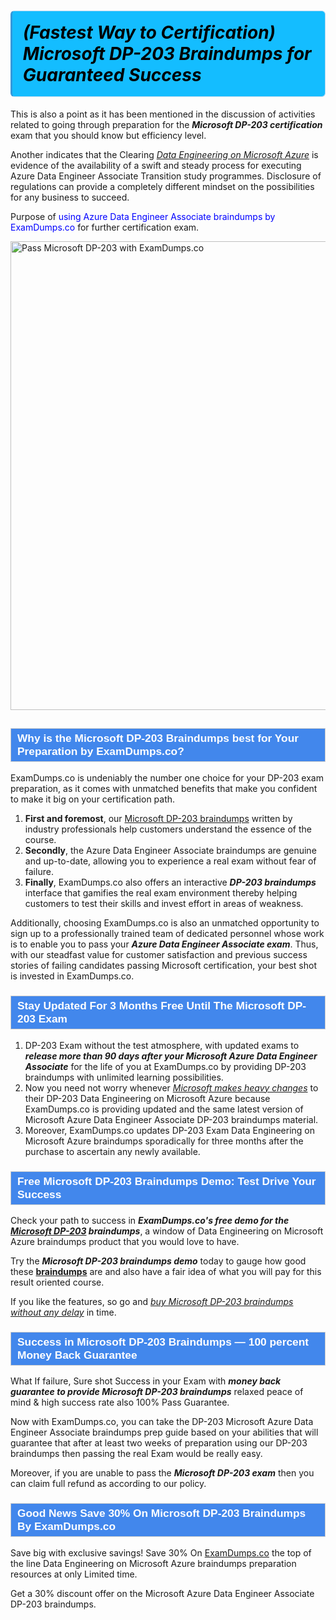 <h1><strong><span style="display: block; color: #000000; background: #14BDFF; border: 0.5px solid #AED6F1; border-left: 3px solid #3498DB; padding: .6em; border-radius: 6px;">             <em>(Fastest Way to Certification) Microsoft DP-203 Braindumps for Guaranteed Success</em>             </span></strong></h1>            <p>This is also a point as it has been mentioned in the discussion of activities related to going through preparation for the <strong><i>Microsoft DP-203 certification</i></strong> exam that you should know but efficiency level.</p>            <p>Another indicates that the Clearing <u><i>Data Engineering on Microsoft Azure</i></u> is evidence of the availability of a swift and steady process for executing Azure Data Engineer Associate Transition study programmes. Disclosure of regulations can provide a completely different mindset on the possibilities for any business to succeed.</p>            <p>Purpose of <span style="color: blue">using Azure Data Engineer Associate braindumps by ExamDumps.co</span> for further certification exam.</p>                        <p><a href="https://www.examdumps.co/"><img src="https://www.examdumps.co//images/banners/big-sale-20-percent-discount-offer-examdumps.jpg" class="postImage" alt="Pass Microsoft DP-203 with ExamDumps.co" width="750"></a></p>                        <h2 style="background: #4287ec; border: 1px solid #cccccc; padding: 5px 10px;">                <span style="color: #ffffff;"><span style="font-size: 11pt;">                    <span style="line-height: normal;">                        <span style="font-family: Calibri,sans-serif;">                            <strong>                                <span style="font-size: 13.0pt;">Why is the Microsoft DP-203 Braindumps best for Your Preparation by ExamDumps.co?</span>                            </strong>                        </span>                    </span></span>                </span>            </h2>            <p>ExamDumps.co is undeniably the number one choice for your DP-203 exam preparation, as it comes with unmatched benefits that make you confident to make it big on your certification path. </p>            <ol>                <li><strong>First and foremost</strong>, our <a href="https://www.examdumps.co/dp-203-exam-dumps.html">Microsoft DP-203 braindumps</a> written by industry professionals help customers understand the essence of the course. </li>                <li><strong>Secondly</strong>, the Azure Data Engineer Associate braindumps are genuine and up-to-date, allowing you to experience a real exam without fear of failure. </li>                <li><strong>Finally</strong>, ExamDumps.co also offers an interactive <strong><i>DP-203 braindumps</i></strong> interface that gamifies the real exam environment thereby helping customers to test their skills and invest effort in areas of weakness. </li>            </ol>            <p>Additionally, choosing ExamDumps.co is also an unmatched opportunity to sign up to a professionally trained team of dedicated personnel whose work is to enable you to pass your <strong><i>Azure Data Engineer Associate exam</i></strong>. Thus, with our steadfast value for customer satisfaction and previous success stories of failing candidates passing Microsoft certification, your best shot is invested in ExamDumps.co.</p>                        <h3 style="background: #4287ec; border: 1px solid #cccccc; padding: 5px 10px;">                <span style="color: #ffffff;">                    <span style="font-size: 11pt;">                        <span style="line-height: normal;">                            <span style="font-family: Calibri,sans-serif;">                                <strong>                                    <span style="font-size: 13.0pt;">Stay Updated For 3 Months Free Until The Microsoft DP-203 Exam</span>                                </strong>                            </span>                        </span>                    </span>                </span>            </h3>            <ol>                <li>DP-203 Exam without the test atmosphere, with updated exams to <strong><i>release more than 90 days after your Microsoft Azure Data Engineer Associate</i></strong> for the life of you at ExamDumps.co by providing DP-203 braindumps with unlimited learning possibilities. </li>                <li>Now you need not worry whenever <u><i>Microsoft makes heavy changes</i></u> to their DP-203 Data Engineering on Microsoft Azure because ExamDumps.co is providing updated and the same latest version of Microsoft Azure Data Engineer Associate DP-203 braindumps material. </li>                <li>Moreover, ExamDumps.co updates DP-203 Exam Data Engineering on Microsoft Azure braindumps sporadically for three months after the purchase to ascertain any newly available.</li>            </ol>                       <h3 style="background: #4287ec; border: 1px solid #cccccc; padding: 5px 10px;">                <span style="color: #ffffff;">                    <span style="font-size: 11pt;">                        <span style="line-height: normal;">                            <span style="font-family: Calibri,sans-serif;">                                <strong>                                    <span style="font-size: 13.0pt;">Free Microsoft DP-203 Braindumps Demo: Test Drive Your Success</span>                                </strong>                            </span>                        </span>                    </span>                </span>            </h3>            <p>Check your path to success in <strong><i>ExamDumps.co's free demo for the <a href="https://www.examdumps.co/microsoft-exam-dumps.html">Microsoft DP-203</a> braindumps</i></strong>, a window of Data Engineering on Microsoft Azure braindumps product that you would love to have.  </p>            <p>Try the <strong><i>Microsoft DP-203 braindumps demo</i></strong> today to gauge how good these <a href="https://github.com/emmaIT1/-Most---powerful-NCA-6.5-Exam-Dumps/blob/main/README.md"><b>braindumps</b></a> are and also have a fair idea of what you will pay for this result oriented course. </p>            <p>If you like the features, so go and <u><i>buy Microsoft DP-203 braindumps without any delay</i></u> in time.</p>                        <h3 style="background: #4287ec; border: 1px solid #cccccc; padding: 5px 10px;">                <span style="color: #ffffff;"><span style="font-size: 11pt;">                    <span style="line-height: normal;">                        <span style="font-family: Calibri,sans-serif;">                            <strong>                                <span style="font-size: 13.0pt;">Success in Microsoft DP-203 Braindumps — 100 percent Money Back Guarantee</span>                            </strong>                        </span>                    </span></span>                </span>            </h3>            <p>What If failure, Sure shot Success in your Exam with <strong><i>money back guarantee to provide Microsoft DP-203 braindumps</i></strong> relaxed peace of mind &amp; high success rate also 100% Pass Guarantee. </p>            <p>Now with ExamDumps.co, you can take the DP-203 Microsoft Azure Data Engineer Associate braindumps prep guide based on your abilities that will guarantee that after at least two weeks of preparation using our DP-203 braindumps then passing the real Exam would be really easy. </p>            <p>Moreover, if you are unable to pass the <strong><i>Microsoft DP-203 exam</i></strong> then you can claim full refund as according to our policy.</p>                        <h3 style="background: #4287ec; border: 1px solid #cccccc; padding: 5px 10px;">                <span style="color: #ffffff;">                    <span style="font-size: 11pt;">                        <span style="line-height: normal;">                            <span style="font-family: Calibri,sans-serif;">                                <strong>                                    <span style="font-size: 13.0pt;">Good News Save 30% On Microsoft DP-203 Braindumps By ExamDumps.co</span>                                </strong>                            </span>                        </span>                    </span>                </span>            </h3>                        <p>Save big with exclusive savings! Save 30% On <a href="https://www.examdumps.co/">ExamDumps.co</a> the top of the line Data Engineering on Microsoft Azure braindumps preparation resources at only Limited time. </p>            <p>Get a 30% discount offer on the Microsoft Azure Data Engineer Associate DP-203 braindumps.</p>                    

